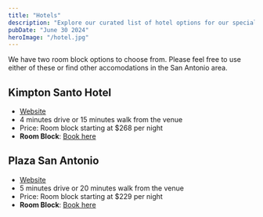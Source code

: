 ```yaml
---
title: "Hotels"
description: "Explore our curated list of hotel options for our special day in San Anotnio. Each offers unique amenities and has been carefully selected to accommodate our guests with comfort and convenience."
pubDate: "June 30 2024"
heroImage: "/hotel.jpg"
---
```


<div class="blog">

We have two room block options to choose from. Please feel free to use either of these or find other accomodations in the San Antonio area.

## Kimpton Santo Hotel

- [Website](https://santohotelsanantonio.com/)
- 4 minutes drive or 15 minutes walk from the venue
- Price: Room block starting at $268 per night
- **Room Block**: [Book here](https://book.passkey.com/event/50930958/owner/50752488/landing)

## Plaza San Antonio

- [Website](https://www.marriott.com/hotels/travel/satpw-plaza-hotel-san-antonio/)
- 5 minutes drive or 20 minutes walk from the venue
- Price: Room block starting at $229 per night
- **Room Block**: [Book here](https://www.marriott.com/event-reservations/reservation-link.mi?id=1732043564935&key=GRP&guestreslink2=true)

</div>
<style>
  .blog a {
    text-decoration: underline;
  }

.blog h2 {
margin-top: 24px;
font-size: 2em;
border-top: solid 1px;
padding-top: 12px;
}
</style>
